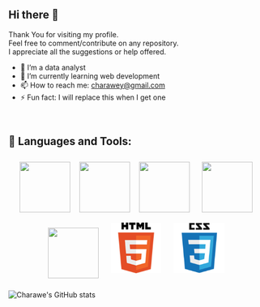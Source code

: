 ## Hi there 👋

Thank You for visiting my profile.<br>
Feel free to comment/contribute on any repository.<br>
I appreciate all the suggestions or help offered.<br>
- 🔭 I’m a data analyst
- 🌱 I’m currently learning web development 
- 📫 How to reach me: charawey@gmail.com
- ⚡ Fun fact: I will replace this when I get one 

<br />

## 🧰 Languages and Tools:
<p align="center">
<img src="https://www.vectorlogo.zone/logos/python/python-ar21.svg" height="100" width="100" style="margin:10px">
<img src="https://www.vectorlogo.zone/logos/C/C-ar21.svg" height="100" width="100" style="margin:4px">
<img src="https://www.vectorlogo.zone/logos/javascript/javascript-ar21.svg" height="100" width="100" style="margin:10px">
<img src="https://www.vectorlogo.zone/logos/angular/angular-ar21.svg" height="100" width="100" style="margin:10px">
<img src="https://www.vectorlogo.zone/logos/java/java-ar21.svg" height="100" width="100" style="margin:10px">
<img src="https://raw.githubusercontent.com/github/explore/80688e429a7d4ef2fca1e82350fe8e3517d3494d/topics/html/html.png" alt="CSS" height="100" width="100" style="vertical-align:top; margin:10px">
<img src="https://raw.githubusercontent.com/github/explore/80688e429a7d4ef2fca1e82350fe8e3517d3494d/topics/css/css.png" alt="CSS" height="100" width="100" style="margin:10px">
</p>


![Charawe's GitHub stats](https://github-readme-stats.vercel.app/api?username=Charawey-X&show_icons=true&theme=merko&hide=stars)
